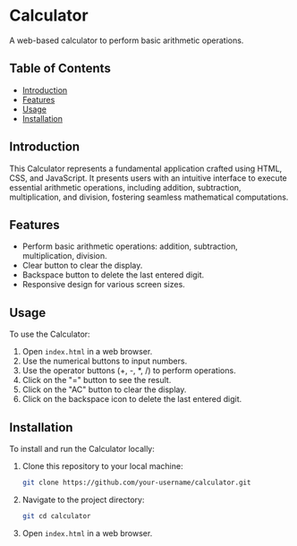 # Calculator

A web-based calculator to perform basic arithmetic operations.

## Table of Contents
- [Introduction](#introduction)
- [Features](#features)
- [Usage](#usage)
- [Installation](#installation)

## Introduction

This Calculator represents a fundamental application crafted using HTML, CSS, and JavaScript. It presents users with an intuitive interface to execute essential arithmetic operations, including addition, subtraction, multiplication, and division, fostering seamless mathematical computations.

## Features

- Perform basic arithmetic operations: addition, subtraction, multiplication, division.
- Clear button to clear the display.
- Backspace button to delete the last entered digit.
- Responsive design for various screen sizes.

## Usage

To use the Calculator:

1. Open `index.html` in a web browser.
2. Use the numerical buttons to input numbers.
3. Use the operator buttons (+, -, *, /) to perform operations.
4. Click on the "=" button to see the result.
5. Click on the "AC" button to clear the display.
6. Click on the backspace icon to delete the last entered digit.

## Installation

To install and run the Calculator locally:

1. Clone this repository to your local machine:
   ```bash
   git clone https://github.com/your-username/calculator.git
2. Navigate to the project directory:
   ```bash
   git cd calculator
3. Open `index.html` in a web browser.

